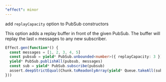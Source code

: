 ```yaml
---
"effect": minor
---
```


add `replayCapacity` option to PubSub constructors

This option adds a replay buffer in front of the given PubSub. The buffer will
replay the last `n` messages to any new subscriber.

```ts
Effect.gen(function*() {
  const messages = [1, 2, 3, 4, 5]
  const pubsub = yield* PubSub.unbounded<number>({ replayCapacity: 3 })
  yield* PubSub.publishAll(pubsub, messages)
  const sub = yield* PubSub.subscribe(pubsub)
  assert.deepStrictEqual(Chunk.toReadonlyArray(yield* Queue.takeAll(sub)), [3, 4, 5])
}))
```
